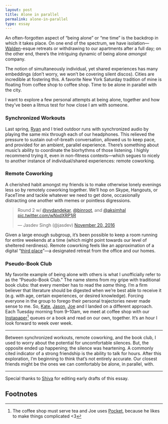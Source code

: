 ```yaml
---
layout: post
title: Alone in parallel
permalink: alone-in-parallel
type: essay
---
```


An often-forgotten aspect of “being alone” or “me time” is the backdrop in which it takes place. On one end of the spectrum, we have isolation—[Walden](https://en.wikipedia.org/wiki/Walden)-esque retreats or withdrawing to our apartments after a full day; on the other end, there’s the intriguing dynamic of being alone _amongst_ company.

The notion of simultaneously individual, yet shared experiences has many embeddings (don’t worry, we won’t be covering silent discos). Cities are incredible at fostering this. A favorite New York Saturday tradition of mine is floating from coffee shop to coffee shop. Time to be alone in parallel with the city.

I want to explore a few personal attempts at being alone, together and how they’ve been a litmus test for how close I am with someone.

### Synchronized Workouts

Last spring, [Ryan](https://twitter.com/ryandawidjan) and I tried outdoor runs with synchronized audio by playing the same mix through each of our headphones. This relieved the pressure to sustain out-of-breath conversation, allowed us to keep pace, and provided for an ambient, parallel experience. There’s something about music’s ability to coordinate the biorhythms of those listening. I highly recommend trying it, even in non-fitness contexts—which segues to nicely to another instance of individual/shared experiences: remote coworking.

### Remote Coworking

A cherished habit amongst my friends is to make otherwise lonely evenings less so by remotely coworking together. We’ll hop on Skype, Hangouts, or FaceTime and tackle whatever we need to get done, occasionally distracting one another with memes or pointless digressions.

<blockquote class="twitter-tweet" data-lang="en"><p lang="en" dir="ltr">Round 2 w/ <a href="https://twitter.com/vvdandekar?ref_src=twsrc%5Etfw">@vvdandekar</a>, <a href="https://twitter.com/binroot?ref_src=twsrc%5Etfw">@binroot</a>, and <a href="https://twitter.com/aksimhal?ref_src=twsrc%5Etfw">@aksimhal</a> <a href="https://t.co/wNxdXRP1jR">pic.twitter.com/wNxdXRP1jR</a></p>&mdash; Jasdev Singh (@jasdev) <a href="https://twitter.com/jasdev/status/800469476600909824?ref_src=twsrc%5Etfw">November 20, 2016</a></blockquote> <script async src="https://platform.twitter.com/widgets.js" charset="utf-8"></script>

Given a large enough subgroup, it’s been possible to keep a room running for entire weekends at a time (which might point towards our level of sheltered nerdiness). Remote coworking feels like an approximation of a digital “[third place](https://www.wsj.com/articles/SB115885721556770219)”—a designated retreat from the office and our homes.

### Pseudo-Book Club

My favorite example of being alone with others is what I unofficially refer to as the “Pseudo-Book Club.” The name stems from my gripe with traditional book clubs: that every member has to read the _same_ thing. I’m a firm believer that literature should be digested when we’re best able to receive it (e.g. with age, certain experiences, or desired knowledge). Forcing everyone in the group to forego their personal trajectories never made sense to me. So, [Kate](https://twitter.com/katelikestoread), [Jason](https://twitter.com/jasonbrennan), [Joe](https://twitter.com/mergesort) and I landed on a different approach. Each Tuesday morning from 9–10am, we meet at coffee shop with our [Instapaper](http://instapaper.com)[^1] queues or a book and read on our own, together. It’s an hour I look forward to week over week.

---

Between synchronized workouts, remote coworking, and the book club, I used to worry about the potential for uncomfortable silences. But, the opposite ended up happening; the silence was heartening. A commonly cited indicator of a strong friendship is the ability to talk for hours. After this exploration, I’m beginning to think that’s not entirely accurate. Our closest friends might be the ones we can comfortably be alone, in parallel, with.

---

Special thanks to [Shiva](https://twitter.com/ShivaKilaru) for editing early drafts of this essay.

## Footnotes

[^1]: The coffee shop must serve tea and Joe uses [Pocket](https://getpocket.com), because he likes to make things complicated <3
